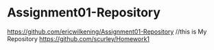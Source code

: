 # Assignment01-Repository
https://github.com/ericwilkening/Assignment01-Repository //this is My Repository
https://github.com/scurley/Homework1
